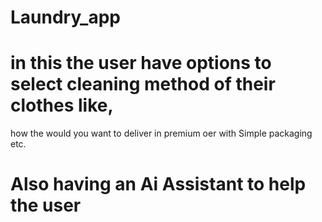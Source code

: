 # Laundry_app
# in this the user have options to select cleaning method of their clothes like,
 how the would you want to deliver in premium oer with Simple packaging etc.
# Also having an Ai Assistant to help the user 
